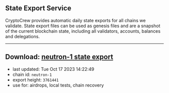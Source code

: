 ## State Export Service
CryptoCrew provides automatic daily state exports for all chains we validate. State export files can be used as genesis files and are a snapshot of the current blockchain state, including all validators, accounts, balances and delegations.

---
**Download: [neutron-1 state export](https://dl.ccvalidators.com/SERVICE/neutron/neutron-1_export_3761441.json)**
---

- last updated: Tue Oct 17 2023 14:22:49
- chain id: `neutron-1`
- export height: `3761441`
- use for: airdrops, local tests, chain recovery
